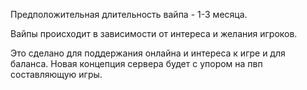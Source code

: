 Предположительная длительность вайпа - 1-3 месяца.

Вайпы происходит в зависимости от интереса и желания игроков.

Это сделано для поддержания онлайна и интереса к игре и для баланса. Новая концепция сервера будет с упором на пвп
составляющую игры.


